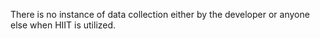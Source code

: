 There is no instance of data collection either by the developer or anyone else when HIIT is utilized.
